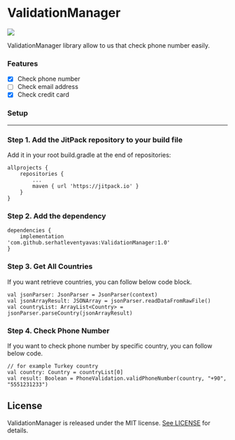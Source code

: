 # ValidationManager
[![](https://jitpack.io/v/serhatleventyavas/ValidationManager.svg)](https://jitpack.io/#serhatleventyavas/ValidationManager)

ValidationManager library allow to us that check phone number easily.
### Features
- [x] Check phone number
- [ ] Check email address
- [x] Check credit card

### Setup

------------

### Step 1. Add the JitPack repository to your build file
Add it in your root build.gradle at the end of repositories:
```
allprojects {
    repositories {
        ...
        maven { url 'https://jitpack.io' }
    }
}
```
### Step 2. Add the dependency
```
dependencies {
	implementation 'com.github.serhatleventyavas:ValidationManager:1.0'
}
```
### Step 3. Get All Countries
If you want retrieve countries, you can follow below code block.
```
val jsonParser: JsonParser = JsonParser(context)
val jsonArrayResult: JSONArray = jsonParser.readDataFromRawFile()
val countryList: ArrayList<Country> = jsonParser.parseCountry(jsonArrayResult)
```

### Step 4. Check Phone Number
If you want to check phone number by specific country, you can follow below code.
```
// for example Turkey country
val country: Country = countryList[0]
val result: Boolean = PhoneValidation.validPhoneNumber(country, "+90", "5551231233")
```

## License

ValidationManager is released under the MIT license. [See LICENSE](https://github.com/serhatleventyavas/ValidationManager/blob/master/LICENSE) for details.